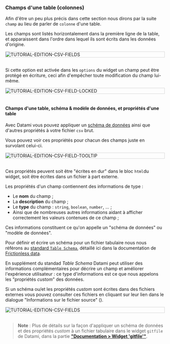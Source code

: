 ### Champs d'une table (colonnes)

Afin d'être un peu plus précis dans cette section nous dirons par la suite `champ` au lieu de parler de `colonne` d'une table.

Les champs sont listés horizontalement dans la première ligne de la table, et apparaissent dans l'ordre dans lequel ils sont écrits dans les données d'origine.

<div style="border: thin solid lightgrey;">
  <img
    alt="TUTORIAL-EDITION-CSV-FIELDS"
    src="https://raw.githubusercontent.com/multi-coop/datami-documentation-content/main/images/tutorial/edit-csv/edit-csv-fields.png"
    />
</div>

<br>

Si cette option est activée dans les `options` du widget un champ peut être protégé en écriture, ceci afin d'empêcher toute modification du champ lui-même.

<div style="border: thin solid lightgrey;">
  <img
    alt="TUTORIAL-EDITION-CSV-FIELD-LOCKED"
    src="https://raw.githubusercontent.com/multi-coop/datami-documentation-content/main/images/tutorial/edit-csv/edit-csv-field-locked.png"
    />
</div>

<br>

#### Champs d'une table, schéma & modèle de données, et propriétés d'une table

Avec Datami vous pouvez appliquer un [schéma de données](https://specs.frictionlessdata.io/table-schema/) ainsi que d'autres propriétés à votre fichier `csv` brut.

Vous pouvez voir ces propriétés pour chacun des champs juste en survolant celui-ci.

<div style="border: thin solid lightgrey;">
  <img
    alt="TUTORIAL-EDITION-CSV-FIELD-TOOLTIP"
    src="https://raw.githubusercontent.com/multi-coop/datami-documentation-content/main/images/tutorial/edit-csv/edit-csv-field.png"
    />
</div>

<br>

Ces propriétés peuvent soit être "écrites en dur" dans le bloc `html`du widget, soit être écrites dans un fichier à part externe.

Les propriétés d'un champ contiennent des informations de type :

- Le **nom** du champ ;
- La **description** du champ ;
- Le **type** du champ : `string`, `boolean`, `number`, ... ;
- Ainsi que de nombreuses autres informations aidant à afficher correctement les valeurs contenues de ce champ ;

Ces informations constituent ce qu'on appelle un "schéma de données" ou "modèle de données".

Pour définir et écrire un schéma pour un fichier tabulaire nous nous référons au [standard `Table Schema`](https://specs.frictionlessdata.io/table-schema/), détaillé ici dans la documentation de [Frictionless data](https://specs.frictionlessdata.io).

En supplément du standad _Table Schema_ Datami peut utiliser des informations complémentaires pour décrire un champ et améliorer l'expérience utilisateur : ce type d'informations est ce que nous appelons les "propriétés _custom_" des données.

Si un schéma ou/et les propriétés _custom_ sont écrites dans des fichiers externes vous pouvez consulter ces fichiers en cliquant sur leur lien dans le dialogue "Informations sur le fichier source" (<span class="icon"><i class="mdi mdi-information-outline"></i></span>).

<div style="border: thin solid lightgrey;">
  <img
    alt="TUTORIAL-EDITION-CSV-FIELDS"
    src="https://raw.githubusercontent.com/multi-coop/datami-documentation-content/main/images/tutorial/edit-csv/edit-csv-schema_props.png"
    />
</div>

<br>

> **Note** : Plus de détails sur la façon d'appliquer un schéma de données et des propriétés _custom_ à un fichier tabulaire dans le widget `gitfile` de Datami, dans la partie **["Documentation > Widget 'gitfile'"](/docs-gitfile)**.

